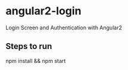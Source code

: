 # angular2-login
Login Screen and Authentication with Angular2

## Steps to run
npm install && npm start
